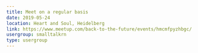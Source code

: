 ```yaml
---
title: Meet on a regular basis
date: 2019-05-24
location: Heart and Soul, Heidelberg
link: https://www.meetup.com/back-to-the-future/events/hmcmfpyzhbgc/
usergroup: smalltalkrn
type: usergroup
---
```

